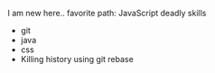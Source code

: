 I am new here..
favorite path: JavaScript
deadly skills
* git
* java
* css
* Killing history using git rebase
